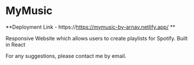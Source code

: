 # MyMusic

**Deployment Link - https://https://mymusic-by-arnav.netlify.app/ **

Responsive Website which allows users to create playlists for Spotify. Built in React

For any suggestions, please contact me by email.
